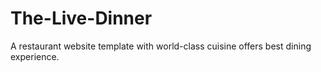 # The-Live-Dinner

A restaurant website template with world-class cuisine offers best dining experience.